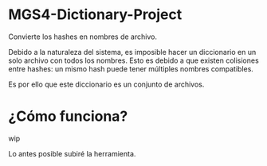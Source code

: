 # MGS4-Dictionary-Project
Convierte los hashes en nombres de archivo.

Debido a la naturaleza del sistema, es imposible hacer un diccionario en un solo archivo con todos los nombres. Esto es debido a que existen colisiones entre hashes: un mismo hash puede tener múltiples nombres compatibles.

Es por ello que este diccionario es un conjunto de archivos.

# ¿Cómo funciona?
wip

Lo antes posible subiré la herramienta.
